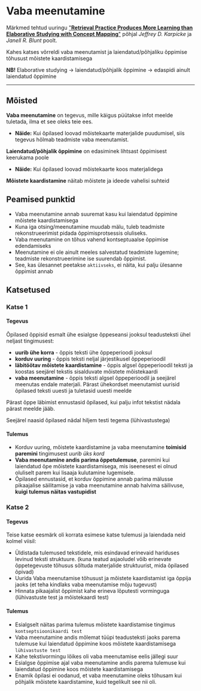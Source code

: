 # Vaba meenutamine

Märkmed tehtud uuringu ["**Retrieval Practice Produces More
Learning than Elaborative Studying
with Concept Mapping**"](https://ctl.yale.edu/sites/default/files/files/KarpickeBlunt2011.pdf) põhjal *Jeffrey D. Karpicke* ja *Janell R. Blunt* poolt.

Kahes katses võrreldi vaba meenutamist ja laiendatud/põhjaliku õppimise tõhusust mõistete kaardistamisega

**NB!** Elaborative studying -> laiendatud/põhjalik õppimine -> edaspidi ainult laiendatud õppimine

---

## Mõisted

**Vaba meenutamine** on tegevus, mille käigus püütakse infot meelde tuletada, ilma et see oleks teie ees.
- **Näide:** Kui õpilased loovad mõistekaarte materjalide puudumisel, siis tegevus hõlmab teadmiste vaba meenutamist.

**Laiendatud/põhjalik õppimine** on edasiminek lihtsast õppimisest keerukama poole
- **Näide:** Kui õpilased loovad mõistekaarte koos materjalidega

**Mõistete kaardistamine** näitab mõistete ja ideede vahelisi suhteid

## Peamised punktid
- Vaba meenutamine annab suuremat kasu kui laiendatud õppimine mõistete kaardistamisega
- Kuna iga otsing/meenutamine muudab mälu, tuleb teadmiste rekonstrueerimist pidada õppimisprotsessis oluliseks.
- Vaba meenutamine on tõhus vahend kontseptuaalse õppimise edendamiseks
- Meenutamine ei ole ainult meeles salvestatud teadmiste lugemine; teadmiste rekonstrueerimine ise suurendab õppimist.
- See, kas ülesannet peetakse `aktiivseks`, ei näita, kui palju ülesanne õppimist annab

## Katsetused

### Katse 1

#### Tegevus

Õpilased õppisid esmalt ühe esialgse õppeseansi jooksul teadusteksti ühel neljast tingimusest:
- **uurib ühe korra** - õppis teksti ühe õppeperioodi jooksul
- **korduv uuring** - õppis teksti neljal järjestikusel õppeperioodil
- **läbitöötav mõistete kaardistamine** - õppis algsel õppeperioodil teksti ja koostas seejärel tekstis sisalduvate mõistete mõistekaardi
- **vaba meenutamine** - õppis teksti algsel õppeperioodil ja seejärel meenutas endale materjali. Pärast ühekordset meenutamist uurisid õpilased teksti uuesti ja tuletasid uuesti meelde

Pärast õppe läbimist ennustasid õpilased, kui palju infot tekstist nädala pärast meelde jääb.

Seejärel naasid õpilased nädal hiljem testi tegema (lühivastustega)

#### Tulemus
- Korduv uuring, mõistete kaardistamine ja vaba meenutamine **toimisid paremini** tingimusest *uurib üks kord*
- **Vaba meenutamine andis parima õppetulemuse**, paremini kui laiendatud õpe mõistete kaardistamisega, mis iseenesest ei olnud oluliselt parem kui lisaaja kulutamine lugemisele.
- Õpilased ennustasid, et korduv õppimine annab parima mälusse pikaajalise säilitamise ja vaba meenutamine annab halvima säilivuse, **kuigi tulemus näitas vastupidist**

### Katse 2

#### Tegevus

Teise katse eesmärk oli korrata esimese katse tulemusi ja laiendada neid kolmel viisil:
- Üldistada tulemused tekstidele, mis esindavad erinevaid hariduses levinud teksti struktuure. (kuna teatud asjaoludel võib erinevate õppetegevuste tõhusus sõltuda
materjalide struktuurist, mida õpilased õpivad)
- Uurida Vaba meenutamise tõhusust ja mõistete kaardistamist iga õppija jaoks (et teha kindlaks vaba meenutamise mõju tugevust)
- Hinnata pikaajalist õppimist kahe erineva lõputesti vorminguga (lühivastuste test ja mõistekaardi test)

#### Tulemus
- Esialgselt näitas parima tulemus mõistete kaardistamise tingimus `kontseptsioonikaardi test`
- Vaba meenutamine andis mõlemat tüüpi teadusteksti jaoks parema tulemuse kui laiendatud õppimine koos mõistete kaardistamisega `lühivastuste test`
- Kahe tekstivormingu lõikes oli vaba meenutamise eelis jällegi suur
- Esialgse õppimise ajal vaba meenutamine andis parema tulemuse kui laiendatud õppimine koos mõistete kaardistamisega
- Enamik õpilasi ei oodanud, et vaba meenutamine oleks tõhusam kui põhjalik mõistete kaardistamine, kuid tegelikult see nii oli.